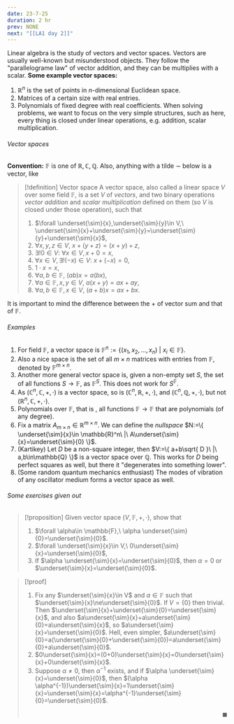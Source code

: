 ```yaml
---
date: 23-7-25
duration: 2 hr
prev: NONE
next: "[[LA1 day 2]]"
---
```

Linear algebra is the study of vectors and vector spaces. Vectors are usually well-known but misunderstood objects. They follow the "parallelograme law" of vector addition, and they can be multiplies with a scalar.
**Some example vector spaces:**
1. $\mathbb{R}^n$ is the set of points in $n$-dimensional Euclidean space. 
2. Matrices of a certain size with real entries.
3. Polynomials of fixed degree with real coefficients.
When solving problems, we want to focus on the very simple structures, such as here, every thing is closed under linear operations, e.g. addition, scalar multiplication.

###### Vector spaces
**Convention:** $\mathbb{F}$ is one of $\mathbb{R},\mathbb{C},\mathbb{Q}$. Also, anything with a tilde $\sim$ below is a vector, like  
>[!definition] Vector space
> A vector space, also called a linear space $V$ over some field $\mathbb{F}$, is a set $V$ of *vectors*, and two binary operations *vector addition* and *scalar multiplication* defined on them (so $V$ is closed under those operation), such that
> 1. $\forall \underset{\sim}{x},\underset{\sim}{y}\in V,\ \underset{\sim}{x}+\underset{\sim}{y}=\underset{\sim}{y}+\underset{\sim}{x}$,
> 2. $\forall x,y,z\in V,\ x+(y+z)=(x+y)+z$,
> 3. $\exists! 0\in V:\ \forall x\in V, x+0=x$,
> 4. $\forall x\in V, \exists!(-x)\in V:\ x+(-x)=0$,
> 5. $1\cdot x=x$,
> 6. $\forall a,b\in \mathbb{F},\ (ab)x=a(bx)$,
> 7. $\forall a\in \mathbb{F}, x,y\in V,\ a(x+y)=ax+ay$,
> 8. $\forall a,b\in \mathbb{F},x\in V,\ (a+b)x=ax+bx$.

It is important to mind the difference between the $+$ of vector sum and that of $\mathbb{F}$.

###### Examples
1. For field $\mathbb{F}$, a vector space is $\mathbb{F}^n:=\{ (x_{1},x_{2},\dots,x_{n})\ |\ x_{i}\in \mathbb{F} \}$.
2. Also a nice space is the set of all $m\times n$ matrices with entries from $\mathbb{F}$, denoted by $\mathbb{F}^{m\times n}$.
3. Another more general vector space is, given a non-empty set $S$, the set of all functions $S\to \mathbb{F}$, as $\mathbb{F}^S$. This does not work for $S^\mathbb{F}$.
4. As $(\mathbb{C}^n, \mathbb{C},+,\cdot)$ is a vector space, so is $(\mathbb{C}^n, \mathbb{R},+,\cdot)$, and $(\mathbb{C}^n, \mathbb{Q},+,\cdot)$, but not $(\mathbb{R}^n, \mathbb{C},+,\cdot)$.
5. Polynomials over $\mathbb{F}$, that is , all functions $\mathbb{F}\to \mathbb{F}$ that are polynomials (of any degree).
6. Fix a matrix $A_{m\times n}\in \mathbb{R}^{m\times n}$. We can define the *nullspace* $N:=\{ \underset{\sim}{x}\in \mathbb{R}^n\ |\ A\underset{\sim}{x}=\underset{\sim}{0} \}$.
7. (Kartikey) Let $D$ be a non-square integer, then $V:=\{ a+b\sqrt{ D }\ |\ a,b\in\mathbb{Q} \}$ is a vector space over $\mathbb{Q}$. This works for $D$ being perfect squares as well, but there it "degenerates into something lower".
8. (Some random quantum mechanics enthusiast) The modes of vibration of any oscillator medium forms a vector space as well.

###### Some exercises given out
>[!proposition] 
>Given vector space $(V,\mathbb{F},+,\cdot)$, show that
>1. $\forall \alpha\in \mathbb{F},\ \alpha \underset{\sim}{0}=\underset{\sim}{0}$.
>2. $\forall \underset{\sim}{x}\in V,\ 0\underset{\sim}{x}=\underset{\sim}{0}$,
>3. If $\alpha \underset{\sim}{x}=\underset{\sim}{0}$, then $\alpha=0$ or $\underset{\sim}{x}=\underset{\sim}{0}$.

>[!proof]
> 1. Fix any $\underset{\sim}{x}\in V$ and $a\in \mathbb{F}$ such that $\underset{\sim}{x}\ne\underset{\sim}{0}$. If $V=\{ 0 \}$ then trivial. Then $\underset{\sim}{x}+\underset{\sim}{0}=\underset{\sim}{x}$, and also $a\underset{\sim}{x}+a\underset{\sim}{0}=a\underset{\sim}{x}$, so $a\underset{\sim}{x}=\underset{\sim}{0}$. Hell, even simpler, $a\underset{\sim}{0}=a(\underset{\sim}{0}+\underset{\sim}{0})=a\underset{\sim}{0}+a\underset{\sim}{0}$.
> 2. $0\underset{\sim}{x}=(0+0)\underset{\sim}{x}=0\underset{\sim}{x}+0\underset{\sim}{x}$.
> 3. Suppose $\alpha\ne{0}$, then $\alpha^{-1}$ exists, and if $\alpha \underset{\sim}{x}=\underset{\sim}{0}$, then $(\alpha \alpha^{-1})\underset{\sim}{x}=1\underset{\sim}{x}=\underset{\sim}{x}=\alpha^{-1}\underset{\sim}{0}=\underset{\sim}{0}$. <p align="Right">$\blacksquare$</p>


